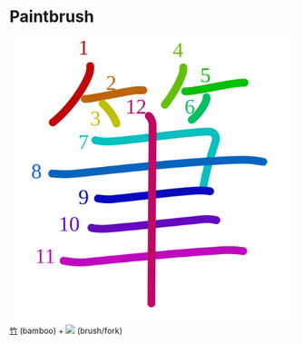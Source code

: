 # Paintbrush
![7b46](Kanji/kanji-colorize/7b46.svg)
[竹](Kanji/kanji-dict/竹.md) (bamboo) + ![](http://www.kanjidamage.com/assets/radsmall/brush-b9ce6d3871bab51c139599dbd68786430d57313f9b51cc9331f86c7216880600.jpg) (brush/fork)